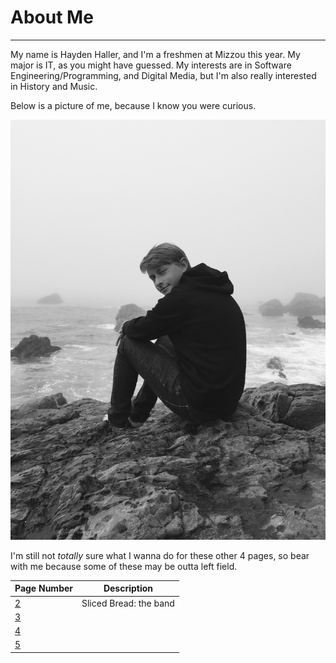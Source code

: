 # About Me
---
My name is Hayden Haller, and I'm a freshmen at Mizzou this year.
My major is IT, as you might have guessed.
My interests are in Software Engineering/Programming, and Digital Media, but I'm also really interested in History and Music.

Below is a picture of me, because I know you were curious.

![A handsome bastard with a long nose](https://github.com/HaydenTHaller/INFOTC1000-Final-Project/blob/master/IMG_0821.JPG)

I'm still not _totally_ sure what I wanna do for these other 4 pages, so bear with me because some of these may be outta left field.

| Page Number | Description |
| ---         |---          |
| [2](https://github.com/HaydenTHaller/INFOTC1000-Final-Project/blob/master/Band%20Page.md) | Sliced Bread: the band| 
| [3](https://github.com/HaydenTHaller/INFOTC1000-Final-Project/blob/master/Favorite%20Code.md)       |             |
| [4]()       |             |
| [5]()       |             |
